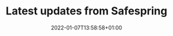 ---
title: "Latest updates from Safespring"
date: 2022-01-07T13:58:58+01:00
draft: false
intro: "Choosse your prefered language and section."
section: "Safespring"
nosidebar: "x"
fullwidth: "yes"
---